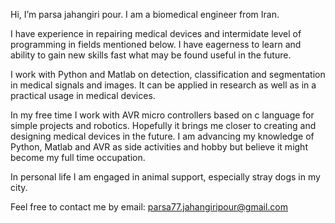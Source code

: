 Hi, I’m parsa jahangiri pour. I am a biomedical engineer from Iran.
 
I have experience in repairing medical devices and intermidate level of programming in fields mentioned below. I have eagerness to learn and ability to gain new skills fast what may be found useful in the future.

I work with Python and Matlab on detection, classification and segmentation in medical signals and images. It can be applied in research as well as in a practical usage in medical devices.
 
In my free time I work with AVR micro controllers based on c language for simple projects and robotics. Hopefully it brings me closer to creating and designing medical devices in the future. I am advancing my knowledge of Python, Matlab and AVR as side activities and hobby but believe it might become my full time occupation.
 
In personal life I am engaged in animal support, especially stray dogs in my city.
 
Feel free to contact me by email: parsa77.jahangiripour@gmail.com
